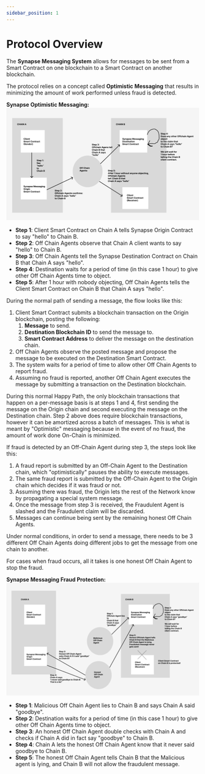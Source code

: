 ```yaml
---
sidebar_position: 1
---
```


# Protocol Overview

The **Synapse Messaging System** allows for messages to be sent from a Smart Contract on one blockchain to a Smart Contract on another blockchain.

The protocol relies on a concept called **Optimistic Messaging** that results in minimizing the amount of work performed unless fraud is detected.

**Synapse Optimistic Messaging:**
![SynapseOptimisticMessaging](../../static/img/SynapseMessagingMileHigh.png 'Synapse Optimistic Messaging')
- **Step 1**: Client Smart Contract on Chain A tells Synapse Origin Contract to say "hello" to Chain B.
- **Step 2**: Off Chain Agents observe that Chain A client wants to say "hello" to Chain B.
- **Step 3**: Off Chain Agents tell the Synapse Destination Contract on Chain B that Chain A says "hello".
- **Step 4**: Destination waits for a period of time (in this case 1 hour) to give other Off Chain Agents time to object.
- **Step 5**: After 1 hour with nobody objecting, Off Chain Agents tells the Client Smart Contract on Chain B that Chain A says "hello".

During the normal path of sending a message, the flow looks like this:
1. Client Smart Contract submits a blockchain transaction on the Origin blockchain, posting the following:
    1. **Message** to send.
    2. **Destination Blockchain ID** to send the message to.
    3. **Smart Contract Address** to deliver the message on the destination chain.
2. Off Chain Agents observe the posted message and propose the message to be executed on the Destination Smart Contract.
3. The system waits for a period of time to allow other Off Chain Agents to report fraud.
4. Assuming no fraud is reported, another Off Chain Agent executes the message by submitting a transaction on the Destination blockchain.

During this normal Happy Path, the only blockchain transactions that happen on a per-message basis is at steps 1 and 4, first sending the message on the Origin chain and second executing the message on the Destination chain.
Step 2 above does require blockchain transactions, however it can be amortized across a batch of messages. This is what is meant by "Optimistic" messaging because
in the event of no fraud, the amount of work done On-Chain is minimized.

If fraud is detected by an Off-Chain Agent during step 3, the steps look like this:
1. A fraud report is submitted by an Off-Chain Agent to the Destination chain, which "optimistically" pauses the ability to execute messages.
2. The same fraud report is submitted by the Off-Chain Agent to the Origin chain which decides if it was fraud or not.
3. Assuming there was fraud, the Origin lets the rest of the Network know by propagating a special system message.
4. Once the message from step 3 is received, the Fraudulent Agent is slashed and the Fraudulent claim will be discarded.
5. Messages can continue being sent by the remaining honest Off Chain Agents.

Under normal conditions, in order to send a message, there needs to be 3 different Off Chain Agents doing different jobs to get the message from one chain to another.

For cases when fraud occurs, all it takes is one honest Off Chain Agent to stop the fraud.

**Synapse Messaging Fraud Protection:**
![SynapseMessagingFraudProtection](../../static/img/SynapseMessagingFraudProtection.png 'Synapse Messaging Fraud Protection')
- **Step 1**: Malicious Off Chain Agent lies to Chain B and says Chain A said "goodbye".
- **Step 2**: Destination waits for a period of time (in this case 1 hour) to give other Off Chain Agents time to object.
- **Step 3**: An honest Off Chain Agent double checks with Chain A and checks if Chain A did in fact say "goodbye" to Chain B.
- **Step 4**: Chain A lets the honest Off Chain Agent know that it never said goodbye to Chain B.
- **Step 5**: The honest Off Chain Agent tells Chain B that the Malicious agent is lying, and Chain B will not allow the fraudulent message.
